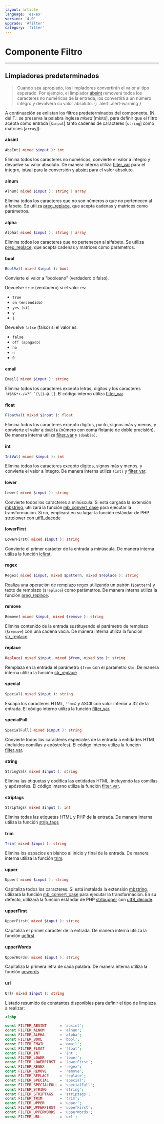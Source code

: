 ```yaml
---
layout: article
language: 'es-es'
version: '4.0'
upgrade: '#filter'
category: 'filter'
---
```

# Componente Filtro

* * *

## Limpiadores predeterminados

> Cuando sea apropiado, los limpiadores convertirán el valor al tipo esperado. Por ejemplo, el limpiador [absint](https://secure.php.net/manual/en/function.absint.php) removerá todos los caracteres no numéricos de la entrada, los convertirá a un número íntegro y devolverá su valor absoluto. {: .alert .alert-warning }

A continuación se enlistan los filtros predeterminados del componente. (N. del T.: se preserva la palabra inglesa *mixed* [mixto], para definir que el filtro acepta como entrada [`$input`] tanto cadenas de caracteres [`string`] como matrices [`array`]):

#### absint

```php
AbsInt( mixed $input ): int
```

Elimina todos los caracteres no numéricos, convierte el valor a íntegro y devuelve su valor absoluto. De manera interna utiliza [filter_var](https://secure.php.net/manual/es/function.filter-var.php) para el íntegro, [intval](https://secure.php.net/manual/es/function.intval.php) para la conversión y [absint](https://secure.php.net/manual/es/function.absint.php) para el valor absoluto.

#### alnum

```php
Alnum( mixed $input ): string | array
```

Elimina todos los caracteres que no son números o que no pertenecen al alfabeto. Se utiliza [preg_replace](https://secure.php.net/manual/es/function.preg-replace.php), que acepta cadenas y matrices como parámetros.

#### alpha

```php
Alpha( mixed $input ): string | array
```

Elimina todos los caracteres que no pertenecen al alfabeto. Se utiliza [preg_replace](https://secure.php.net/manual/es/function.preg-replace.php), que acepta cadenas y matrices como parámetros.

#### bool

```php
BoolVal( mixed $input ): bool
```

Convierte el valor a "booleano" (verdadero o falso).

Devuelve `true` (verdadero) si el valor es:

* `true`
* `on (encendido)`
* `yes (sí)`
* `y`
* `1`

Devuelve `false` (falso) si el valor es:

* `false`
* `off (apagado)`
* `no`
* `n`
* `0`

#### email

```php
Email( mixed $input ): string
```

Elimina todos los caracteres excepto letras, digitos y los caracteres ``!#$%&*+-/=?^_`{\|}~@.[]``. El código interno utiliza [filter_var](https://secure.php.net/manual/es/function.filter-var.php)

#### float

```php
FloatVal( mixed $input ): float
```

Elimina todos los caracteres excepto dígitos, punto, signos más y menos, y convierte el valor a `double` (número con coma flotante de doble precisión). De manera interna utiliza [filter_var](https://secure.php.net/manual/es/function.filter-var.php) y `(double)`.

#### int

```php
IntVal( mixed $input ): int
```

Elimina todos los caracteres excepto digitos, signos más y menos, y convierte el valor a íntegro. De manera interna utiliza `(int)` y [filter_var](https://secure.php.net/manual/es/function.filter-var.php).

#### lower

```php
Lower( mixed $input ): string
```

Convierte todos los caracteres a minúscula. Si está cargada la extensión [mbstring](https://secure.php.net/manual/es/book.mbstring.php), utilizará la función [mb_convert_case](https://secure.php.net/manual/es/function.mb-convert-case.php) para ejecutar la transformación. Si no, empleará en su lugar la función estándar de PHP [strtolower](https://secure.php.net/manual/es/function.strtolower.php) con [utf8_decode](https://secure.php.net/manual/es/function.utf8-decode.php)

#### lowerFirst

```php
LowerFirst( mixed $input ): string
```

Convierte el primer carácter de la entrada a minúscula. De manera interna utiliza la función [lcfirst](https://secure.php.net/manual/es/function.lcfirst.php).

#### regex

```php
Regex( mixed $input, mixed $pattern, mixed $replace ): string
```

Realiza una operación de remplazo regex utilizando un patrón (`$pattern`) y texto de remplazo (`$replace`) como parámetros. De manera interna utiliza la función [preg_replace](https://secure.php.net/manual/ea/function.preg-replace.php).

#### remove

```php
Remove( mixed $input, mixed $remove ): string
```

Elimina contenido de la entrada sustituyendo el parámetro de remplazo (`$remove`) con una cadena vacía. De manera interna utiliza la función [str_replace](https://secure.php.net/manual/es/function.str-replace.php)

#### replace

```php
Replace( mixed $input, mixed $from, mixed $to ): string
```

Remplaza en la entrada el parámetro `$from` con el parámetro `$to`. De manera interna utiliza la función [str_replace](https://secure.php.net/manual/es/function.str-replace.php)

#### special

```php
Special( mixed $input ): string
```

Escapa los caracteres HTML, `'"<>&` y ASCII con valor inferior a 32 de la entrada. El código interno utiliza la función [filter_var](https://secure.php.net/manual/es/function.filter-var.php).

#### specialFull

```php
SpecialFull( mixed $input ): string
```

Convierte todos los caracteres especiales de la entrada a entidades HTML (incluidos comillas y apóstrofes). El código interno utiliza la función [filter_var](https://secure.php.net/manual/es/function.filter-var.php).

#### string

```php
StringVal( mixed $input ): string
```

Elimina las etiquetas y codifica las entidades HTML, incluyendo las comillas y apóstrofes. El código interno utiliza la función [filter_var](https://secure.php.net/manual/es/function.filter-var.php).

#### striptags

```php
StripTags( mixed $input ): int
```

Elimina todas las etiquetas HTML y PHP de la entrada. De manera interna utiliza la función [strip_tags](https://www.php.net/manual/es/function.strip-tags.php)

#### trim

```php
Trim( mixed $input ): string
```

Elimina los espacios en blanco al inicio y final de la entrada. De manera interna utiliza la función [trim](https://www.php.net/manual/es/function.trim.php).

#### upper

```php
Upper( mixed $input ): string
```

Capitaliza todos los caracteres. Si está instalada la extensión [mbstring](https://secure.php.net/manual/es/book.mbstring.php), utilizará la función [mb_convert_case](https://secure.php.net/manual/es/function.mb-convert-case.php) para ejecutar la transformación. En su defecto, utilizará la función estándar de PHP [strtoupper](https://secure.php.net/manual/es/function.strtoupper.php) con [utf8_decode](https://secure.php.net/manual/es/function.utf8-decode.php).

#### upperFirst

```php
UpperFirst( mixed $input ): string
```

Capitaliza el primer carácter de la entrada. De manera interna utiliza la función [ucfirst](https://secure.php.net/manual/es/function.ucfirst.php).

#### upperWords

```php
UpperWords( mixed $input ): string
```

Capitaliza la primera letra de cada palabra. De manera interna utiliza la función [ucwords](https://secure.php.net/manual/es/function.ucwords.php)

#### url

```php
Url( mixed $input ): string
```

Listado resumido de constantes disponibles para definir el tipo de limpieza a realizar:

```php
<?php

const FILTER_ABSINT      = 'absint';
const FILTER_ALNUM       = 'alnum';
const FILTER_ALPHA       = 'alpha';
const FILTER_BOOL        = 'bool';
const FILTER_EMAIL       = 'email';
const FILTER_FLOAT       = 'float';
const FILTER_INT         = 'int';
const FILTER_LOWER       = 'lower';
const FILTER_LOWERFIRST  = 'lowerFirst';
const FILTER_REGEX       = 'regex';
const FILTER_REMOVE      = 'remove';
const FILTER_REPLACE     = 'replace';
const FILTER_SPECIAL     = 'special';
const FILTER_SPECIALFULL = 'specialFull';
const FILTER_STRING      = 'string';
const FILTER_STRIPTAGS   = 'striptags';
const FILTER_TRIM        = 'trim';
const FILTER_UPPER       = 'upper';
const FILTER_UPPERFIRST  = 'upperFirst';
const FILTER_UPPERWORDS  = 'upperWords';
const FILTER_URL         = 'url';
```
